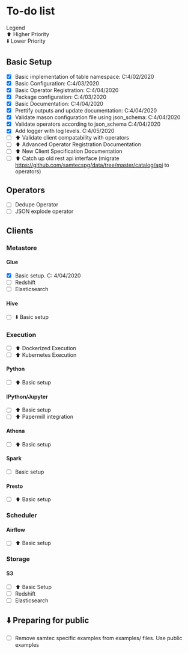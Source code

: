 # To-do list

Legend  
:arrow_up:  Higher Priority  
:arrow_down: Lower Priority

## Basic Setup
- [x] Basic implementation of table namespace: C:4/02/2020
- [x] Basic Configuration: C:4/03/2020
- [x] Basic Operator Registration: C:4/04/2020
- [x] Package configuration: C:4/03/2020
- [x] Basic Documentation: C:4/04/2020
- [x] Prettify outputs and update documentation: C:4/04/2020
- [x] Validate mason configuration file using json_schema: C:4/04/2020
- [x] Validate operators according to json_schema C:4/04/2020
- [x] Add logger with log levels. C:4/05/2020
- [ ] :arrow_up: Validate client compatability with operators 
- [ ] :arrow_up: Advanced Operator Registration Documentation 
- [ ] :arrow_up: New Client Specification Documentation 
- [ ] :arrow_up: Catch up old rest api interface (migrate https://github.com/samtecspg/data/tree/master/catalog/api to operators)

## Operators

- [ ] Dedupe Operator
- [ ] JSON explode operator

## Clients

### Metastore

#### Glue
- [x] Basic setup. C: 4/04/2020
- [ ] Redshift
- [ ] Elasticsearch
#### Hive
- [ ] :arrow_down: Basic setup
### Execution
- [ ] :arrow_up: Dockerized Execution
- [ ] :arrow_up: Kubernetes Execution
#### Python
- [ ] :arrow_up: Basic setup
#### IPython/Jupyter
- [ ] :arrow_up: Basic setup
- [ ] :arrow_up: Papermill integration 
#### Athena
- [ ] :arrow_up: Basic setup 
#### Spark
- [ ] Basic setup 
#### Presto
- [ ] :arrow_up: Basic setup 

### Scheduler
#### Airflow
- [ ] :arrow_up: Basic setup 

### Storage
#### S3
- [ ] :arrow_up: Basic Setup 
- [ ] Redshift
- [ ] Elasticsearch

## :arrow_down: Preparing for public
- [ ] Remove samtec specific examples from examples/ files.  Use public examples


